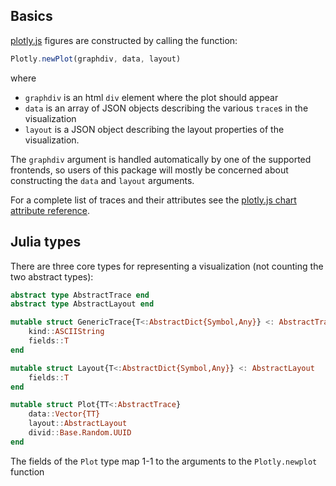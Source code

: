 ## Basics

[plotly.js][_plotlyjs] figures are constructed by calling the function:

```js
Plotly.newPlot(graphdiv, data, layout)
```

where

- `graphdiv` is an html `div` element where the plot should appear
- `data` is an array of JSON objects describing the various `trace`s in the visualization
- `layout` is a JSON object describing the layout properties of the visualization.

The `graphdiv` argument is handled automatically by one of the supported
frontends, so users of this package will mostly be concerned about constructing
the `data` and `layout` arguments.

For a complete list of traces and their attributes see the [plotly.js chart attribute reference][_plotlyref].

<!-- As of version 0.6.0 of this package you can also view a local version of this
page that is a bit easier to navigate by calling the `PlotlyJS.docs()` function
from the Julia prompt. This will open an electron window with a local webpage
containing a version of that reference page. -->

## Julia types

There are three core types for representing a visualization (not counting the
two abstract types):

```julia
abstract type AbstractTrace end
abstract type AbstractLayout end

mutable struct GenericTrace{T<:AbstractDict{Symbol,Any}} <: AbstractTrace
    kind::ASCIIString
    fields::T
end

mutable struct Layout{T<:AbstractDict{Symbol,Any}} <: AbstractLayout
    fields::T
end

mutable struct Plot{TT<:AbstractTrace}
    data::Vector{TT}
    layout::AbstractLayout
    divid::Base.Random.UUID
end
```

The fields of the `Plot` type map 1-1 to the arguments to the `Plotly.newplot`
function


[_plotlyjs]: https://plotly.com/javascript/
[_plotlyref]: https://plotly.com/javascript/reference/
